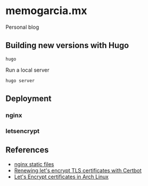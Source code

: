 # memogarcia.mx

Personal blog

## Building new versions with Hugo

    hugo

Run a local server

    hugo server

## Deployment

### nginx

### letsencrypt

## References

* [nginx static files](https://docs.nginx.com/nginx/admin-guide/web-server/serving-static-content/)
* [Renewing let's encrypt TLS certificates with Certbot](https://letsencrypt.readthedocs.io/en/latest/using.html#renewal)
* [Let's Encrypt certificates in Arch Linux](https://kiljan.org/2018/12/28/lets-encrypt-certificates-in-arch-linux/)
